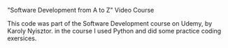 "Software Development from A to Z" Video Course

This code was part of the Software Development course on Udemy, by Karoly Nyisztor. in the course I used Python and did some practice coding exersices.

